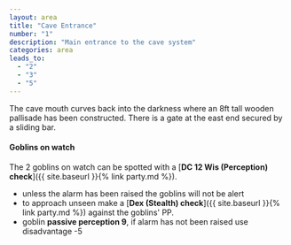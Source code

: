 ```yaml
---
layout: area
title: "Cave Entrance"
number: "1"
description: "Main entrance to the cave system"
categories: area
leads_to:
  - "2"
  - "3"
  - "5"
---
```


The cave mouth curves back into the darkness where an 8ft tall wooden pallisade has been constructed.  There is a gate at the east end secured by a sliding bar.

#### Goblins on watch

The 2 goblins on watch can be spotted with a [**DC 12 Wis (Perception) check**]({{ site.baseurl }}{% link party.md %}).

* unless the alarm has been raised the goblins will not be alert
* to approach unseen make a [**Dex (Stealth) check**]({{ site.baseurl }}{% link party.md %}) against the goblins' PP.
* goblin **passive perception 9**, if alarm has not been raised use disadvantage -5

